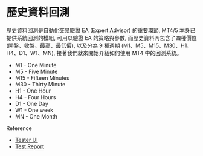 # 歷史資料回測

歷史資料回測是自動化交易驗證 EA (Expert Advisor) 的重要環節, MT4/5 本身已提供系統回測的模組, 可用以驗證 EA 的策略與參數, 而歷史資料內包含了四種價位 (開盤、收盤、最高、最低價), 以及分為 9 種週期 (M1、M5、M15、M30、H1、H4、D1、W1、MN), 接著我們就來開始介紹如何使用 MT4 中的回測系統。

* M1 - One Minute
* M5 - Five Minute
* M15 - Fifteen Minutes
* M30 - Thirty Minute
* H1 - One Hour
* H4 - Four Hours
* D1 - One Day
* W1 - One week
* MN - One Month 

Reference

* [Tester UI](http://www.metatrader4.com/en/trading-platform/help/overview/strategy_tester/strategy_tester_setup)
* [Test Report](http://www.metatrader4.com/en/trading-platform/help/autotrading/tester/tester_results)